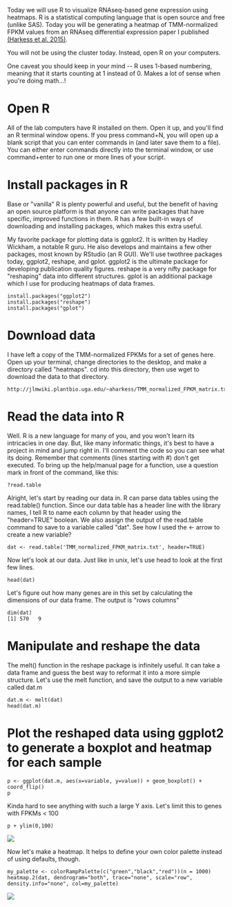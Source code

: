 Today we will use R to visualize RNAseq-based gene expression using heatmaps. R is a statistical computing language that is open source and free (unlike SAS). Today you will be generating a heatmap of TMM-normalized FPKM values from an RNAseq differential expression paper I published [(Harkess et al. 2015)](https://www.dropbox.com/s/0s1j2hhhx88n7qs/Harkess_et_al-2015-New_Phytologist-2.pdf?dl=0). 

You will not be using the cluster today. Instead, open R on your computers. 

One caveat you should keep in your mind -- R uses 1-based numbering, meaning that it starts counting at 1 instead of 0. Makes a lot of sense when you're doing math...!

# Open R

All of the lab computers have R installed on them. Open it up, and you'll find an R terminal window opens. If you press command+N, you will open up a blank script that you can enter commands in (and later save them to a file). You can either enter commands directly into the terminal window, or use command+enter to run one or more lines of your script.  

# Install packages in R

Base or "vanilla" R is plenty powerful and useful, but the benefit of having an open source platform is that anyone can write packages that have specific, improved functions in them. R has a few built-in ways of downloading and installing packages, which makes this extra useful.

My favorite package for plotting data is ggplot2. It is written by Hadley Wickham, a notable R guru. He also develops and maintains a few other packages, most known by RStudio (an R GUI). We'll use twothree packages today, ggplot2, reshape, and gplot. ggplot2 is the ultimate package for developing publication quality figures. reshape is a very nifty package for "reshaping" data into different structures. gplot is an additional package which I use for producing heatmaps of data frames. 

    install.packages("ggplot2")
    install.packages("reshape")
    install.packages("gplot")

# Download data

I have left a copy of the TMM-normalized FPKMs for a set of genes here. Open up your terminal, change directories to the desktop, and make a directory called "heatmaps". cd into this directory, then use wget to download the data to that directory.

    http://jlmwiki.plantbio.uga.edu/~aharkess/TMM_normalized_FPKM_matrix.txt

# Read the data into R

Well. R is a new language for many of you, and you won't learn its intricacies in one day. But, like many informatic things, it's best to have a project in mind and jump right in. I'll comment the code so you can see what its doing. Remember that comments (lines starting with #) don't get executed. To bring up the help/manual page for a function, use a question mark in front of the command, like this:

    ?read.table

Alright, let's start by reading our data in. R can parse data tables using the read.table() function. Since our data table has a header line with the library names, I tell R to name each column by that header using the "header=TRUE" boolean. We also assign the output of the read.table command to save to a variable called "dat". See how I used the <- arrow to create a new variable?

    dat <- read.table('TMM_normalized_FPKM_matrix.txt', header=TRUE)
    
Now let's look at our data. Just like in unix, let's use head to look at the first few lines.

    head(dat)

Let's figure out how many genes are in this set by calculating the dimensions of our data frame. The output is "rows   columns"

    dim(dat)
    [1] 570   9
# Manipulate and reshape the data

The melt() function in the reshape package is infinitely useful. It can take a data frame and guess the best way to reformat it into a more simple structure. Let's use the melt function, and save the output to a new variable called dat.m

    dat.m <- melt(dat)
    head(dat.m)

# Plot the reshaped data using ggplot2 to generate a boxplot and heatmap for each sample

    p <- ggplot(dat.m, aes(x=variable, y=value)) + geom_boxplot() + coord_flip()
    p

Kinda hard to see anything with such a large Y axis. Let's limit this to genes with FPKMs < 100
   
    p + ylim(0,100)

![](http://i.imgur.com/dfTkN2V.png)

Now let's make a heatmap. It helps to define your own color palette instead of using defaults, though. 

    my_palette <- colorRampPalette(c("green","black","red"))(n = 1000)
    heatmap.2(dat, dendrogram="both", trace="none", scale="row", density.info="none", col=my_palette)

![](http://i.imgur.com/ovAz600.png)